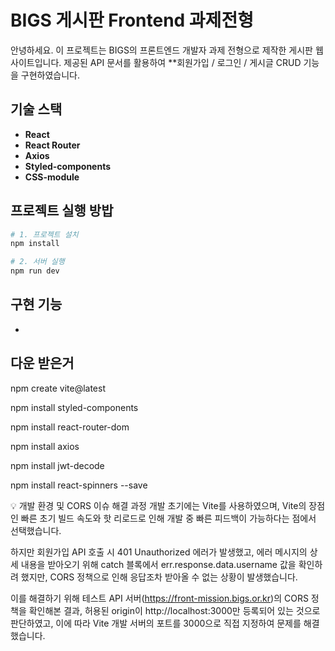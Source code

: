 # BIGS 게시판 Frontend 과제전형

안녕하세요.
이 프로젝트는 BIGS의 프론트엔드 개발자 과제 전형으로 제작한 게시판 웹 사이트입니다.
제공된 API 문서를 활용하여 **회원가입 / 로그인 / 게시글 CRUD 기능을 구현하였습니다.


## 기술 스택
- **React**
- **React Router**
- **Axios**
- **Styled-components**
- **CSS-module**

## 프로젝트 실행 방밥
```bash
# 1. 프로젝트 설치
npm install

# 2. 서버 실행
npm run dev
```


## 구현 기능
- 






## 다운 받은거

npm create vite@latest

npm install styled-components

npm install react-router-dom

npm install axios  

npm install jwt-decode

npm install react-spinners --save





💡 개발 환경 및 CORS 이슈 해결 과정
개발 초기에는 Vite를 사용하였으며,
Vite의 장점인 빠른 초기 빌드 속도와 핫 리로드로 인해 개발 중 빠른 피드백이 가능하다는 점에서 선택했습니다.

하지만 회원가입 API 호출 시 401 Unauthorized 에러가 발생했고,
에러 메시지의 상세 내용을 받아오기 위해 catch 블록에서 err.response.data.username 값을 확인하려 했지만,
CORS 정책으로 인해 응답조차 받아올 수 없는 상황이 발생했습니다.

이를 해결하기 위해 테스트 API 서버(https://front-mission.bigs.or.kr)의 CORS 정책을 확인해본 결과,
허용된 origin이 http://localhost:3000만 등록되어 있는 것으로 판단하였고,
이에 따라 Vite 개발 서버의 포트를 3000으로 직접 지정하여 문제를 해결했습니다.